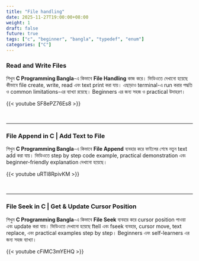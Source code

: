 ```yaml
---
title: "File handling"
date: 2025-11-27T19:00:00+08:00
weight: 1
draft: false
future: true
tags: ["c", "beginner", "bangla", "typedef", "enum"]
categories: ["C"]
---
```


### Read and Write Files

শিখুন **C Programming Bangla**-এ কিভাবে **File Handling** কাজ করে। ভিডিওতে দেখানো হয়েছে কীভাবে file create, write, read এবং text print করা যায়। এছাড়াও terminal-এ run করার পদ্ধতি ও common limitations-এর ব্যাখ্যা রয়েছে। Beginners এর জন্য সহজ ও practical উদাহরণ।

{{< youtube SF8ePZ76Es8 >}}

<br>

---

### File Append in C | Add Text to File

শিখুন **C Programming Bangla**-এ কিভাবে **File Append** ব্যবহার করে ফাইলের শেষে নতুন text add করা যায়। ভিডিওতে step by step code example, practical demonstration এবং beginner-friendly explanation দেখানো হয়েছে।

{{< youtube uRTl8RpivKM >}}

<br>

---

### File Seek in C | Get & Update Cursor Position

শিখুন **C Programming Bangla**-এ কিভাবে **File Seek** ব্যবহার করে cursor position পাওয়া এবং update করা যায়। ভিডিওতে দেখানো হয়েছে ftell এবং fseek ব্যবহার, cursor move, text replace, এবং practical examples step by step। Beginners এবং self-learners এর জন্য সহজ ব্যাখ্যা।

{{< youtube cFiMC3mYEHQ >}}
